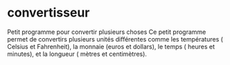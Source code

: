 # convertisseur
Petit programme pour convertir plusieurs choses
Ce petit programme permet de convertirs plusieurs unités différentes comme les températures ( Celsius et Fahrenheit), la monnaie (euros et dollars), le temps ( heures et minutes), et la longueur ( mètres et centimètres).
